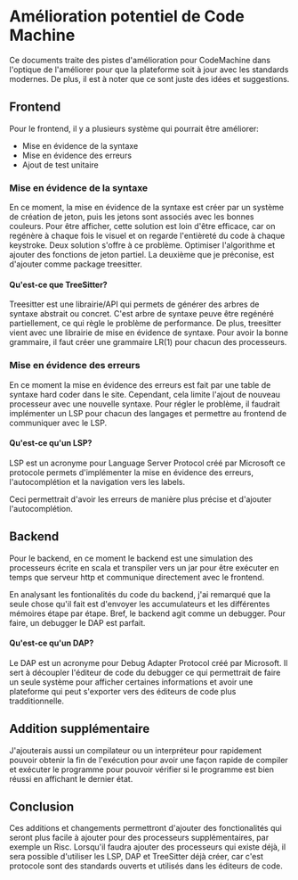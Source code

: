 # Amélioration potentiel de Code Machine

Ce documents traite des pistes d'amélioration pour CodeMachine dans l'optique
de l'améliorer pour que la plateforme soit à jour avec les standards modernes.
De plus, il est à noter que ce sont juste des idées et suggestions.

## Frontend

Pour le frontend, il y a plusieurs système qui pourrait être améliorer: 

- Mise en évidence de la syntaxe
- Mise en évidence des erreurs
- Ajout de test unitaire

### Mise en évidence de la syntaxe

En ce moment, la mise en évidence de la syntaxe est créer par un système de création
de jeton, puis les jetons sont associés avec les bonnes couleurs. Pour être afficher,
cette solution est loin d'être efficace, car on regénère à chaque fois le visuel et on
regarde l'entièreté du code à chaque keystroke. Deux solution s'offre à ce problème.
Optimiser l'algorithme et ajouter des fonctions de jeton partiel. La deuxième que je
préconise, est d'ajouter comme package treesitter.

#### Qu'est-ce que TreeSitter?

Treesitter est une librairie/API qui permets de générer des arbres de syntaxe abstrait ou concret.
C'est arbre de syntaxe peuve être regénéré partiellement, ce qui règle le problème de performance.
De plus, treesitter vient avec une librairie de mise en évidence de syntaxe. Pour avoir la bonne
grammaire, il faut créer une grammaire LR(1) pour chacun des processeurs.

### Mise en évidence des erreurs

En ce moment la mise en évidence des erreurs est fait par une table de syntaxe hard coder dans le site.
Cependant, cela limite l'ajout de nouveau processeur avec une nouvelle syntaxe. Pour régler le problème,
il faudrait implémenter un LSP pour chacun des langages et permettre au frontend de communiquer avec le LSP.

#### Qu'est-ce qu'un LSP?

LSP est un acronyme pour Language Server Protocol créé par Microsoft ce protocole permets d'implémenter
la mise en évidence des erreurs, l'autocomplétion et la navigation vers les labels.

Ceci permettrait d'avoir les erreurs de manière plus précise et d'ajouter l'autocomplétion.

## Backend

Pour le backend, en ce moment le backend est une simulation des processeurs écrite en scala et transpiler vers
un jar pour être exécuter en temps que serveur http et communique directement avec le frontend.

En analysant les fontionalités du code du backend, j'ai remarqué que la seule chose qu'il fait est d'envoyer les accumulateurs
et les différentes mémoires étape par étape. Bref, le backend agit comme un debugger. Pour faire, un debugger le DAP est parfait.

#### Qu'est-ce qu'un DAP?

Le DAP est un acronyme pour Debug Adapter Protocol créé par Microsoft. Il sert à découpler l'éditeur de code du debugger ce qui permettrait
de faire un seule système pour afficher certaines informations et avoir une plateforme qui peut s'exporter vers des éditeurs de code plus
tradditionnelle.

## Addition supplémentaire

J'ajouterais aussi un compilateur ou un interpréteur pour rapidement pouvoir obtenir la fin de l'exécution pour avoir une façon rapide de compiler
et exécuter le programme pour pouvoir vérifier si le programme est bien réussi en affichant le dernier état.

## Conclusion

Ces additions et changements permettront d'ajouter des fonctionalités qui seront plus facile à ajouter pour des processeurs supplémentaires, par exemple un Risc.
Lorsqu'il faudra ajouter des processeurs qui existe déjà, il sera possible d'utiliser les LSP, DAP et TreeSitter déjà créer, car c'est protocole sont des standards
ouverts et utilisés dans les éditeurs de code.
